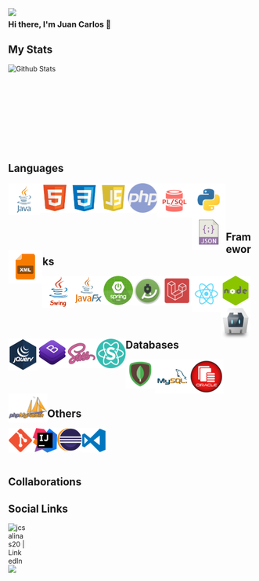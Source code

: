 <img align="left" src="https://i.imgur.com/4M7IWwP.gif" width="1000px"/>

### Hi there, I'm Juan Carlos 👋

## My Stats
<img align="left" alt="Github Stats" src="https://github-readme-stats.vercel.app/api?username=jcsalinas20&show_icons=true&theme=dark" />

<br />
<br />
<br />
<br />
<br />
<br />
<br />
<br />
<br />
<br />

## Languages

<img align="left" alt="Java" title="Java" width="65px" src="https://raw.githubusercontent.com/jcsalinas20/jcsalinas20/main/images/languages/java.png" />
<img align="left" alt="HTML" title="HTML" width="60px" src="https://raw.githubusercontent.com/jcsalinas20/jcsalinas20/main/images/languages/html.png" />
<img align="left" alt="CSS" title="CSS" width="60px" src="https://raw.githubusercontent.com/jcsalinas20/jcsalinas20/main/images/languages/css.png" />
<img align="left" alt="Javascript" title="Javascript" width="60px" src="https://raw.githubusercontent.com/jcsalinas20/jcsalinas20/main/images/languages/javascript.png" />
<img align="left" alt="PHP" title="PHP" width="60px" src="https://raw.githubusercontent.com/jcsalinas20/jcsalinas20/main/images/languages/php.png" />
<img align="left" alt="PL\SQL" title="PL\SQL" width="70px" src="https://raw.githubusercontent.com/jcsalinas20/jcsalinas20/main/images/languages/plsql.png" />
<img align="left" alt="Python" title="Python" width="70px" src="https://raw.githubusercontent.com/jcsalinas20/jcsalinas20/main/images/languages/python.png" />
<img align="left" alt="JSON" title="JSON" width="70px" src="https://raw.githubusercontent.com/jcsalinas20/jcsalinas20/main/images/languages/json.png" />
<img align="left" alt="XML" title="XML" width="70px" src="https://raw.githubusercontent.com/jcsalinas20/jcsalinas20/main/images/languages/xml.png" />

<br />
<br />
<br />
<br />

## Frameworks
<div>
<img align="left" alt="Java Swing" title="Java Swing" width="65px" src="https://raw.githubusercontent.com/jcsalinas20/jcsalinas20/main/images/frameworks/javaswing.png" />
<img align="left" alt="JavaFX" title="JavaFX" width="60px" src="https://raw.githubusercontent.com/jcsalinas20/jcsalinas20/main/images/frameworks/javafx.png" />
<img align="left" alt="Spring Boot" title="Spring Boot" width="60px" src="https://raw.githubusercontent.com/jcsalinas20/jcsalinas20/main/images/frameworks/springboot.png" />
<img align="left" alt="Android Studio" title="Android Studio" width="60px" src="https://raw.githubusercontent.com/jcsalinas20/jcsalinas20/main/images/frameworks/androidstudio.png" />
<img align="left" alt="Laravel" title="Laravel" width="60px" src="https://raw.githubusercontent.com/jcsalinas20/jcsalinas20/main/images/frameworks/laravel.png" />
<img align="left" alt="React JS" title="React JS" width="60px" src="https://raw.githubusercontent.com/jcsalinas20/jcsalinas20/main/images/frameworks/react.png" />
<img align="left" alt="NodeJS" title="NodeJS" width="60px" src="https://raw.githubusercontent.com/jcsalinas20/jcsalinas20/main/images/frameworks/nodejs.png" />
<img align="left" alt="Apache Cordova" title="Apache Cordova" width="60px" src="https://raw.githubusercontent.com/jcsalinas20/jcsalinas20/main/images/frameworks/apachecordova.png" />
<img align="left" alt="JQuery" title="JQuery" width="60px" src="https://raw.githubusercontent.com/jcsalinas20/jcsalinas20/main/images/frameworks/jquery.png" />
<img align="left" alt="Bootstrap" title="Bootstrap" width="60px" src="https://raw.githubusercontent.com/jcsalinas20/jcsalinas20/main/images/frameworks/bootstrap.png" />
<img align="left" alt="Node Sass" title="Node Sass" width="60px" src="https://raw.githubusercontent.com/jcsalinas20/jcsalinas20/main/images/frameworks/sass.png" />

<img align="left" alt="Semantic UI" title="Semantic UI" width="60px" src="https://raw.githubusercontent.com/jcsalinas20/jcsalinas20/main/images/frameworks/semanticui.png" />
</div>

<br />
<br />
<br />
<br />

## Databases

<img align="left" alt="MongoDB" title="MongoDB" width="60px" src="https://raw.githubusercontent.com/jcsalinas20/jcsalinas20/main/images/databases/mongodb.png" />
<img align="left" alt="MySQL" title="MySQL" width="70px" src="https://raw.githubusercontent.com/jcsalinas20/jcsalinas20/main/images/databases/mysql.png" />
<img align="left" alt="OracleSQL" title="OracleSQL" width="70px" src="https://raw.githubusercontent.com/jcsalinas20/jcsalinas20/main/images/databases/oracle.png" />
<img align="left" alt="PhpMyAdmin" title="PhpMyAdmin" width="80px" src="https://raw.githubusercontent.com/jcsalinas20/jcsalinas20/main/images/databases/phpmyadmin.png" />

<br />
<br />
<br />
<br />

## Others

<img align="left" alt="MongoDB" title="MongoDB" width="50px" src="https://raw.githubusercontent.com/jcsalinas20/jcsalinas20/main/images/others/git.png" />
<img align="left" alt="MongoDB" title="MongoDB" width="50px" src="https://raw.githubusercontent.com/jcsalinas20/jcsalinas20/main/images/others/intellij.png" />
<img align="left" alt="MongoDB" title="MongoDB" width="50px" src="https://raw.githubusercontent.com/jcsalinas20/jcsalinas20/main/images/others/eclipse.png" />
<img align="left" alt="MongoDB" title="MongoDB" width="50px" src="https://raw.githubusercontent.com/jcsalinas20/jcsalinas20/main/images/others/vscode.png" />

<br />
<br />
<br />
<br />

## Collaborations

## Social Links

[<img align="left" alt="jcsalinas20 | LinkedIn" width="35px" src="https://image.flaticon.com/icons/png/512/174/174857.png" />][linkedin]

[linkedin]: https://www.linkedin.com/in/juan-carlos-salinas-navarrete-6b04b41b0/

<br />
<br />
<br />

<img align="left" src="https://i.imgur.com/4M7IWwP.gif" width="1000px"/>
